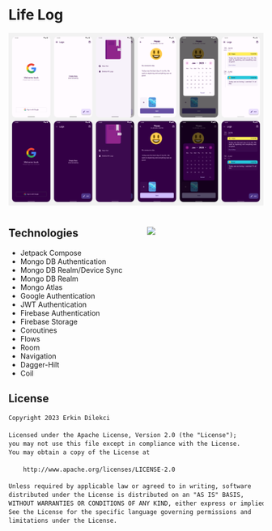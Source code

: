# Life Log

<div align="center">
  <img src="https://raw.githubusercontent.com/erkindil/GithubRepositoryEdit/main/lifelog.png" alt="Life Log UI">
</div>

#
<img src="https://raw.githubusercontent.com/erkindil/GithubRepositoryEdit/main/log.gif" align="right" width="230">

## Technologies
- Jetpack Compose
- Mongo DB Authentication
- Mongo DB Realm/Device Sync
- Mongo DB Realm
- Mongo Atlas
- Google Authentication
- JWT Authentication
- Firebase Authentication
- Firebase Storage
- Coroutines
- Flows
- Room
- Navigation
- Dagger-Hilt
- Coil


## License
```xml
Copyright 2023 Erkin Dilekci

Licensed under the Apache License, Version 2.0 (the "License");
you may not use this file except in compliance with the License.
You may obtain a copy of the License at

    http://www.apache.org/licenses/LICENSE-2.0

Unless required by applicable law or agreed to in writing, software
distributed under the License is distributed on an "AS IS" BASIS,
WITHOUT WARRANTIES OR CONDITIONS OF ANY KIND, either express or implied.
See the License for the specific language governing permissions and
limitations under the License.
```
